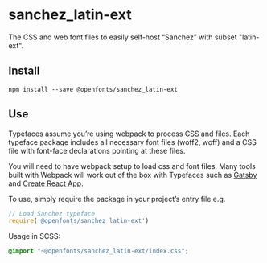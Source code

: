 
# sanchez_latin-ext

The CSS and web font files to easily self-host “Sanchez” with subset "latin-ext".

## Install

`npm install --save @openfonts/sanchez_latin-ext`

## Use

Typefaces assume you’re using webpack to process CSS and files. Each typeface
package includes all necessary font files (woff2, woff) and a CSS file with
font-face declarations pointing at these files.

You will need to have webpack setup to load css and font files. Many tools built
with Webpack will work out of the box with Typefaces such as [Gatsby](https://github.com/gatsbyjs/gatsby)
and [Create React App](https://github.com/facebookincubator/create-react-app).

To use, simply require the package in your project’s entry file e.g.

```javascript
// Load Sanchez typeface
require('@openfonts/sanchez_latin-ext')
```

Usage in SCSS:
```scss
@import "~@openfonts/sanchez_latin-ext/index.css";
```
